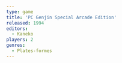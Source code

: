 ```yaml
---
type: game
title: 'PC Genjin Special Arcade Edition'
released: 1994
editors: 
  - Kaneko
players: 2
genres:
  - Plates-formes
---
```

